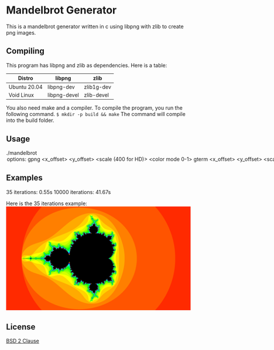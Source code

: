 # Mandelbrot Generator
This is a mandelbrot generator written in c using libpng with zlib to create png images.

## Compiling
This program has libpng and zlib as dependencies. Here is a table:

| Distro       | libpng       | zlib       |
|--------------|--------------|------------|
| Ubuntu 20.04 | libpng-dev   | zlib1g-dev |
| Void Linux   | libpng-devel | zlib-devel |

You also need make and a compiler. To compile the program, you run the following command.
`$ mkdir -p build && make`
The command will compile into the build folder.

## Usage
./mandelbrot <option> <args> <br/>
options: <br/>
gpng <filename> <WIDTHxHEIGHT> <x_offset> <y_offset> <scale (400 for HD)> <iterations> <color mode 0-1> <br/>
gterm <WIDTHxHEIGHT> <x_offset> <y_offset> <scale (400 for HD)> <iterations> <br/>

## Examples
35 iterations: 0.55s
10000 iterations: 41.67s

Here is the 35 iterations example:
![image of mandelbrot](doc_image.png)

## License
[BSD 2 Clause](LICENSE)
